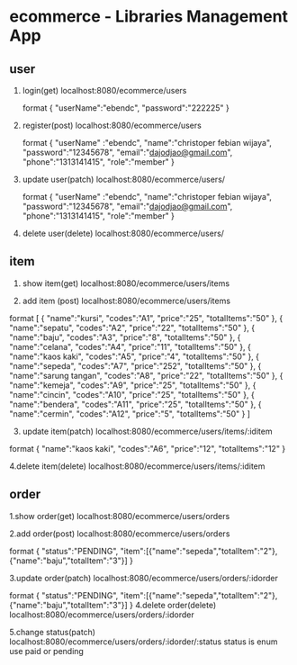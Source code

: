 # ecommerce - Libraries Management App

## user

1. login(get)
    localhost:8080/ecommerce/users

    format
    {
    "userName":"ebendc",
    "password":"222225"
    }

2. register(post)
    localhost:8080/ecommerce/users

    format
    {
    "userName" :"ebendc",
    "name":"christoper febian wijaya",
    "password":"12345678",
    "email":"dajodjao@gmail.com",
    "phone":"1313141415",
    "role":"member"
    }

3. update user(patch)
    localhost:8080/ecommerce/users/

    format
    {
    "userName" :"ebendc",
    "name":"christoper febian wijaya",
    "password":"12345678",
    "email":"dajodjao@gmail.com",
    "phone":"1313141415",
    "role":"member"
    }
4. delete user(delete)
    localhost:8080/ecommerce/users/

## item

1. show item(get)
localhost:8080/ecommerce/users/items

2. add item (post)
localhost:8080/ecommerce/users/items


format
[
    {
    "name":"kursi",
    "codes":"A1",
    "price":"25",
    "totalItems":"50"
    },
    {
    "name":"sepatu",
    "codes":"A2",
    "price":"22",
    "totalItems":"50"
    },
    {
    "name":"baju",
    "codes":"A3",
    "price":"8",
    "totalItems":"50"
    },
    {
    "name":"celana",
    "codes":"A4",
    "price":"11",
    "totalItems":"50"
    },
    {
    "name":"kaos kaki",
    "codes":"A5",
    "price":"4",
    "totalItems":"50"
    },
    {
    "name":"sepeda",
    "codes":"A7",
    "price":"252",
    "totalItems":"50"
    },
    {
    "name":"sarung tangan",
    "codes":"A8",
    "price":"22",
    "totalItems":"50"
    },
    {
    "name":"kemeja",
    "codes":"A9",
    "price":"25",
    "totalItems":"50"
    },
    {
    "name":"cincin",
    "codes":"A10",
    "price":"25",
    "totalItems":"50"
    },
    {
    "name":"bendera",
    "codes":"A11",
    "price":"25",
    "totalItems":"50"
    },
    {
    "name":"cermin",
    "codes":"A12",
    "price":"5",
    "totalItems":"50"
    }
]

3. update item(patch)
localhost:8080/ecommerce/users/items/:iditem


format
{
    "name":"kaos kaki",
    "codes":"A6",
    "price":"12",
    "totalItems":"12"
}

4.delete item(delete)
localhost:8080/ecommerce/users/items/:iditem


## order
1.show order(get)
localhost:8080/ecommerce/users/orders


2.add order(post)
localhost:8080/ecommerce/users/orders


format
{
    "status":"PENDING",
    "item":[{"name":"sepeda","totalItem":"2"},{"name":"baju","totalItem":"3"}]
}

3.update order(patch)
localhost:8080/ecommerce/users/orders/:idorder

format
{
    "status":"PENDING",
    "item":[{"name":"sepeda","totalItem":"2"},{"name":"baju","totalItem":"3"}]
}
4.delete order(delete)
localhost:8080/ecommerce/users/orders/:idorder


5.change status(patch)
localhost:8080/ecommerce/users/orders/:idorder/:status
status is enum use paid or pending 


